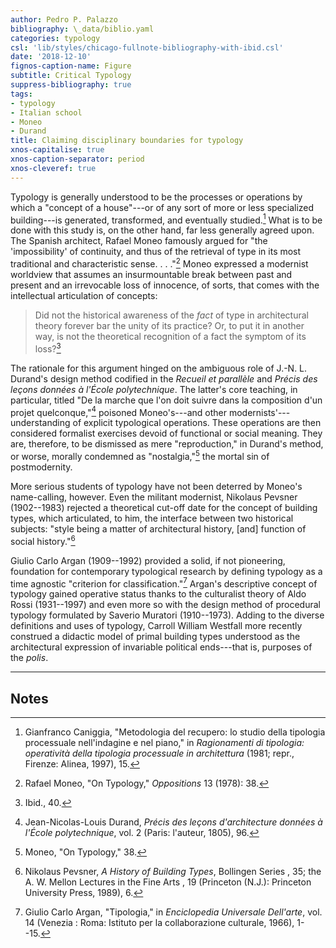 ```yaml
---
author: Pedro P. Palazzo
bibliography: \_data/biblio.yaml
categories: typology
csl: 'lib/styles/chicago-fullnote-bibliography-with-ibid.csl'
date: '2018-12-10'
fignos-caption-name: Figure
subtitle: Critical Typology
suppress-bibliography: true
tags:
- typology
- Italian school
- Moneo
- Durand
title: Claiming disciplinary boundaries for typology
xnos-capitalise: true
xnos-caption-separator: period
xnos-cleveref: true
---
```


Typology is generally understood to be the processes or operations by
which a "concept of a house"---or of any sort of more or less
specialized building---is generated, transformed, and eventually
studied.[^1] What is to be done with this study is, on the other hand,
far less generally agreed upon. The Spanish architect, Rafael Moneo
famously argued for "the 'impossibility' of continuity, and thus of the
retrieval of type in its most traditional and characteristic
sense. . . ."[^2] Moneo expressed a modernist worldview that assumes an
insurmountable break between past and present and an irrevocable loss of
innocence, of sorts, that comes with the intellectual articulation of
concepts:

> Did not the historical awareness of the *fact* of type in
> architectural theory forever bar the unity of its practice? Or, to put
> it in another way, is not the theoretical recognition of a fact the
> symptom of its loss?[^3]

The rationale for this argument hinged on the ambiguous role of J.-N. L.
Durand's design method codified in the *Recueil et parallèle* and
*Précis des leçons données à l'École polytechnique*. The latter's core
teaching, in particular, titled "De la marche que l'on doit suivre dans
la composition d'un projet quelconque,"[^4] poisoned Moneo's---and other
modernists'---understanding of explicit typological operations. These
operations are then considered formalist exercises devoid of functional
or social meaning. They are, therefore, to be dismissed as mere
"reproduction," in Durand's method, or worse, morally condemned as
"nostalgia,"[^5] the mortal sin of postmodernity.

More serious students of typology have not been deterred by Moneo's
name-calling, however. Even the militant modernist, Nikolaus Pevsner
(1902--1983) rejected a theoretical cut-off date for the concept of
building types, which articulated, to him, the interface between two
historical subjects: "style being a matter of architectural history,
\[and\] function of social history."[^6]

Giulio Carlo Argan (1909--1992) provided a solid, if not pioneering,
foundation for contemporary typological research by defining typology as
a time agnostic "criterion for classification."[^7] Argan's descriptive
concept of typology gained operative status thanks to the culturalist
theory of Aldo Rossi (1931--1997) and even more so with the design
method of procedural typology formulated by Saverio Muratori
(1910--1973). Adding to the diverse definitions and uses of typology,
Carroll William Westfall more recently construed a didactic model of
primal building types understood as the architectural expression of
invariable political ends---that is, purposes of the *polis*.

------------------------------------------------------------------------

Notes
-----

[^1]: Gianfranco Caniggia, "Metodologia del recupero: lo studio della
    tipologia processuale nell'indagine e nel piano," in *Ragionamenti
    di tipologia: operatività della tipologia processuale in
    architettura* (1981; repr., Firenze: Alinea, 1997), 15.

[^2]: Rafael Moneo, "On Typology," *Oppositions* 13 (1978): 38.

[^3]: Ibid., 40.

[^4]: Jean-Nicolas-Louis Durand, *Précis des leçons d'architecture
    données à l'École polytechnique*, vol. 2 (Paris: l'auteur, 1805),
    96.

[^5]: Moneo, "On Typology," 38.

[^6]: Nikolaus Pevsner, *A History of Building Types*, Bollingen Series
    , 35; the A. W. Mellon Lectures in the Fine Arts , 19 (Princeton
    (N.J.): Princeton University Press, 1989), 6.

[^7]: Giulio Carlo Argan, "Tipologia," in *Enciclopedia Universale
    Dell'arte*, vol. 14 (Venezia : Roma: Istituto per la collaborazione
    culturale, 1966), 1--15.

